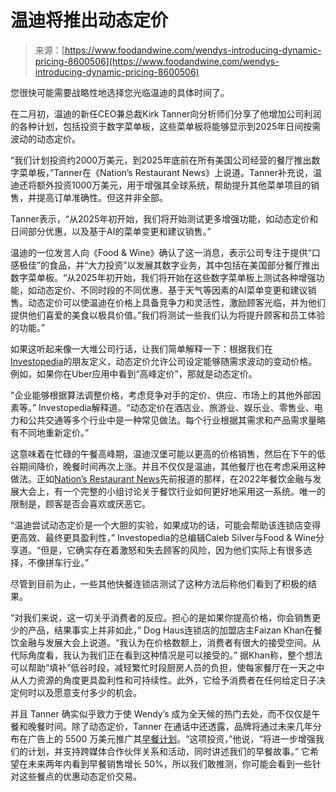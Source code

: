 <!--yml

category: 未分类

date: 2024-05-29 13:26:08

-->

# 温迪将推出动态定价

> 来源：[https://www.foodandwine.com/wendys-introducing-dynamic-pricing-8600506](https://www.foodandwine.com/wendys-introducing-dynamic-pricing-8600506)

您很快可能需要战略性地选择您光临温迪的具体时间了。

在二月初，温迪的新任CEO兼总裁Kirk Tanner向分析师们分享了他增加公司利润的各种计划，包括投资于数字菜单板，这些菜单板将能够显示到2025年日间按需波动的动态定价。

“我们计划投资约2000万美元，到2025年底前在所有美国公司经营的餐厅推出数字菜单板，”Tanner在《Nation’s Restaurant News》上说道。Tanner补充说，温迪还将额外投资1000万美元，用于增强其全球系统，帮助提升其他菜单项目的销售，并提高订单准确性。但这并非全部。

Tanner表示，“从2025年初开始，我们将开始测试更多增强功能，如动态定价和日间部分优惠，以及基于AI的菜单变更和建议销售。”

温迪的一位发言人向《Food & Wine》确认了这一消息，表示公司专注于提供“口感极佳”的食品，并“大力投资”以发展其数字业务，其中包括在美国部分餐厅推出数字菜单板。“从2025年初开始，我们将开始在这些数字菜单板上测试各种增强功能，如动态定价、不同时段的不同优惠、基于天气等因素的AI菜单变更和建议销售。动态定价可以使温迪在价格上具备竞争力和灵活性，激励顾客光临，并为他们提供他们喜爱的美食以极具价值。”我们将测试一些我们认为将提升顾客和员工体验的功能。”

如果这听起来像一大堆公司行话，让我们简单解释一下：根据我们在[Investopedia](https://www.investopedia.com/terms/p/peak-pricing.asp#:~:text=Under%20a%20dynamic%20pricing%20strategy,pricing%20strategy%20called%20dynamic%20pricing.)的朋友定义，动态定价允许公司设定能够随需求波动的变动价格。例如，如果你在Uber应用中看到“高峰定价”，那就是动态定价。

"企业能够根据算法调整价格，考虑竞争对手的定价、供应、市场上的其他外部因素等。” Investopedia解释道。“动态定价在酒店业、旅游业、娱乐业、零售业、电力和公共交通等多个行业中是一种常见做法。每个行业根据其需求和产品需求量略有不同地重新定价。”

这意味着在忙碌的午餐高峰期，温迪汉堡可能以更高的价格销售，然后在下午的低谷期间降价，晚餐时间再次上涨。并且不仅仅是温迪，其他餐厅也在考虑采用这种做法。正如[Nation’s Restaurant News](https://www.nrn.com/technology/why-restaurants-are-finally-adopting-dynamic-pricing-strategies)先前报道的那样，在2022年餐饮金融与发展大会上，有一个完整的小组讨论关于餐饮行业如何更好地采用这一系统。唯一的限制是，顾客是否会喜欢或厌恶它。

“温迪尝试动态定价是一个大胆的实验，如果成功的话，可能会帮助该连锁店变得更高效、最终更具盈利性，” Investopedia的总编辑Caleb Silver与Food & Wine分享道。“但是，它确实存在着激怒和失去顾客的风险，因为他们实际上有很多选择，不像拼车行业。”

尽管到目前为止，一些其他快餐连锁店测试了这种方法后称他们看到了积极的结果。

“对我们来说，这一切关乎消费者的反应。担心的是如果你提高价格，你会销售更少的产品，结果事实上并非如此，” Dog Haus连锁店的加盟店主Faizan Khan在餐饮金融与发展大会上说道。“我认为在价格数额上，消费者有很大的接受空间。从代际角度看，我认为我们正在看到这种情况是可以接受的。” 据Khan称，整个想法可以帮助“填补”低谷时段，减轻繁忙时段厨房人员的负担，使每家餐厅在一天之中从人力资源的角度更具盈利性和可持续性。此外，它给予消费者在任何给定日子决定何时以及愿意支付多少的机会。

并且 Tanner 确实似乎致力于使 Wendy’s 成为全天候的热门去处，而不仅仅是午餐和晚餐时间。除了动态定价，Tanner 在通话中还透露，品牌将通过未来几年分布在广告上的 5500 万美元推广其[早餐计划](https://www.foodandwine.com/wendys-launches-new-english-muffin-sandwiches-7643043)。“这项投资，”他说，“将进一步增强我们的计划，并支持跨媒体合作伙伴关系和活动，同时讲述我们的早餐故事。” 它希望在未来两年内看到早餐销售增长 50%，所以我们敢推测，你可能会看到一些针对这些餐点的优惠动态定价交易。
